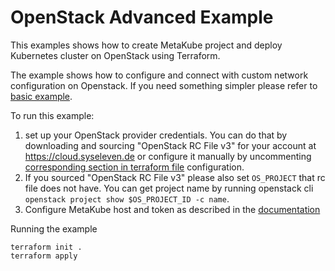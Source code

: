 # OpenStack Advanced Example

This examples shows how to create MetaKube project and deploy Kubernetes cluster on OpenStack using Terraform.

The example shows how to configure and connect with custom network configuration on Openstack. If you need something simpler
please refer to [basic example](./../basic).

To run this example:
1. set up your OpenStack provider credentials. You can do that by downloading and sourcing "OpenStack RC File v3"
   for your account at https://cloud.syseleven.de or configure it manually by uncommenting [corresponding section in
   terraform file](./main.tf#{L12:L23}) configuration.
2. If you sourced "OpenStack RC File v3" please also set `OS_PROJECT` that rc file does not have. You can get project name by running openstack cli `openstack project show $OS_PROJECT_ID -c name`.
3. Configure MetaKube host and token as described in the [documentation](https://registry.terraform.io/providers/syseleven/metakube/latest/docs)

Running the example
```
terraform init .
terraform apply
```

